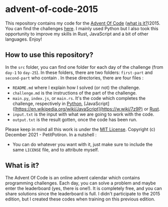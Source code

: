 # advent-of-code-2015
This repository contains my code for the [Advent Of Code](https://adventofcode.com) ([what is it?](#what-is-it))2015. You can find the challenges [here](https://adventofcode.com/2015). I mainly used Python but I also took this opportunity to improve my skills in Rust, JavaScript and a bit of other languages. Enjoy!

## How to use this repository?
In the `src` folder, you can find one folder for each day of the challenge (from `day-1` to `day-25`). In these folders, there are two folders: `first-part` and `second-part` who contain . In these directories, there are four files : 
- `README.md` where I explain how I solved (or not) the challenge.
- `challenge.md` is the instructions of the part of the challenge.
- `main.py`, `index.js`, or `main.rs`. It's the code which completes the challenge, respectively in [Python](https://www.python.org), [JavaScript]([https://en.wikipedia.org/wiki/JavaScript](https://w.wiki/7z9P) or [Rust](https://www.rust-lang.org).
- `input.txt` is the input with what we are going to work with the code.
- `output.txt` is the result gotten, once the code has been run.

Please keep in mind all this work is under the [MIT License](https://github.com/PetitPotiron/advent-of-code-2015/blob/main/LICENSE). Copyright (c) December 2021 - PetitPotiron.
In a nutshell :
* You can do whatever you want with it, just make sure to include the same `LICENSE` file, and to attribute myself.

## What is it?
The Advent Of Code is an online advent calendar which contains programming challenges. Each day, you can solve a problem and maybe enter the leaderboard (yes, there is one!). It is completely free, and you can share solutions since the leaderboard is full. I didn't participate to the 2015 edition, but I created these codes when training on this previous edition.
